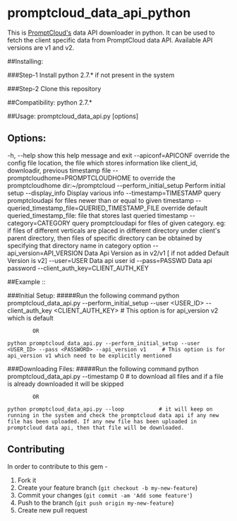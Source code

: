 # promptcloud_data_api_python
This is [PromptCloud's](http://promptcloud.com) data API downloader in python. It can be used to fetch the client specific data from PromptCloud data API. Available API versions are v1 and v2.

##Installing:

###Step-1
  Install python 2.7.* if not present in the system

###Step-2
   Clone this repository

##Compatibility:
	python 2.7.*

##Usage: promptcloud_data_api.py [options] 

## Options:
  -h, --help            show this help message and exit
  --apiconf=APICONF     override the config file location, the file which
                        stores information like client_id, downloadir,
                        previous timestamp file
  --promptcloudhome=PROMPTCLOUDHOME
                        to override the promptcloudhome dir:~/promptcloud
  --perform_initial_setup
                        Perform initial setup
  --display_info        Display various info
  --timestamp=TIMESTAMP
                        query promptcloudapi for files newer than or equal to
                        given timestamp
  --queried_timestamp_file=QUERIED_TIMESTAMP_FILE
                        override default queried_timestamp_file: file that
                        stores last queried timestamp
  --category=CATEGORY   query promptcloudapi for files of given category. eg:
                        if files of different verticals are placed in
                        different directory under client's parent directory,
                        then files of specific directory can be obtained by
                        specifying that directory name in category option
  --api_version=API_VERSION
                        Data Api Version as in v2/v1 [ if not added Default
                        Version is v2]
  --user=USER           Data api user id
  --pass=PASSWD         Data api password
  --client_auth_key=CLIENT_AUTH_KEY

##Example ::

###Initial Setup:
#####Run the following command
	python promptcloud_data_api.py --perform_initial_setup --user <USER_ID> --client_auth_key <CLIENT_AUTH_KEY>      # This option is for api_version v2 which is default
	         
			OR

	python promptcloud_data_api.py --perform_initial_setup --user <USER_ID> --pass <PASSWORD> --api_version v1     # This option is for api_version v1 which need to be explicitly mentioned

###Downloading Files:
#####Run the following command
	python promptcloud_data_api.py --timestamp 0    # to download all files and if a file is already downloaded it will be skipped
			
			OR
        
	python promptcloud_data_api.py --loop           # it will keep on running in the system and check the promptcloud data api if any new file has been uploaded. If any new file has been uploaded in promptcloud data api, then that file will be downloaded.


## Contributing
In order to contribute to this gem -

1. Fork it
2. Create your feature branch (`git checkout -b my-new-feature`)
3. Commit your changes (`git commit -am 'Add some feature'`)
4. Push to the branch (`git push origin my-new-feature`)
5. Create new pull request
